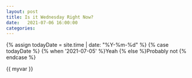 ```yaml
---
layout: post
title: Is it Wednesday Right Now?
date:   2021-07-06 16:00:00
categories: 
---
```


{% assign todayDate = site.time | date: "%Y-%m-%d" %}
{% case todayDate %}
    {% when '2021-07-05' %}Yeah
    {% else %}Probably not
{% endcase %}


{{ myvar }}